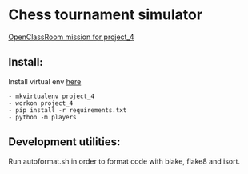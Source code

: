 # Chess tournament simulator
[OpenClassRoom mission for project_4](https://openclassrooms.com/fr/paths/322/projects/834/assignment)

## Install:
  Install virtual env [here](https://virtualenvwrapper.readthedocs.io/en/latest/)
  ```
  - mkvirtualenv project_4
  - workon project_4
  - pip install -r requirements.txt
  - python -m players
  ```
  
## Development utilities:
  Run autoformat.sh in order to format code with blake, flake8 and isort.
